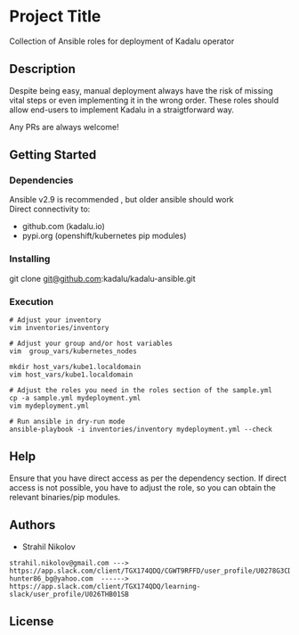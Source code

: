# Project Title

Collection of Ansible roles for deployment of Kadalu operator

## Description

Despite being easy, manual deployment always have the risk of missing vital steps or even implementing it in the wrong order.
These roles should allow end-users to implement Kadalu in a straigtforward way.

Any PRs are always welcome!

## Getting Started

### Dependencies

Ansible v2.9 is recommended , but older ansible should work  
Direct connectivity to:
  - github.com (kadalu.io)
  - pypi.org (openshift/kubernetes pip modules)

### Installing

git clone git@github.com:kadalu/kadalu-ansible.git

### Execution

```
# Adjust your inventory
vim inventories/inventory

# Adjust your group and/or host variables
vim  group_vars/kubernetes_nodes

mkdir host_vars/kube1.localdomain
vim host_vars/kube1.localdomain

# Adjust the roles you need in the roles section of the sample.yml
cp -a sample.yml mydeployment.yml
vim mydeployment.yml

# Run ansible in dry-run mode
ansible-playbook -i inventories/inventory mydeployment.yml --check

```

## Help

Ensure that you have direct access as per the dependency section.
If direct access is not possible, you have to adjust the role,
so you can obtain the relevant binaries/pip modules.

## Authors

- Strahil Nikolov 
```
strahil.nikolov@gmail.com ---> https://app.slack.com/client/TGX174QDQ/CGWT9RFFD/user_profile/U0278G3CD5W
hunter86_bg@yahoo.com  ------> https://app.slack.com/client/TGX174QDQ/learning-slack/user_profile/U026THB01SB
```

## License

<To be discussed>
